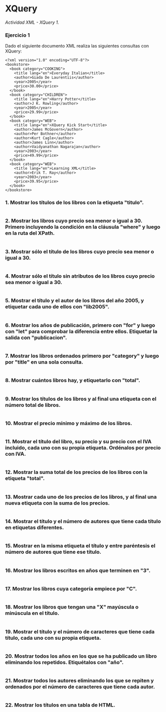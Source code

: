 # XQuery

_Actividad XML - XQuery 1._

### Ejercicio 1

Dado el siguiente documento XML realiza las siguientes consultas con XQuery:

```
<?xml version="1.0" encoding="UTF-8"?>
<bookstore>
  <book category="COOKING">
    <title lang="en">Everyday Italian</title>
    <author>Giada De Laurentiis</author>
    <year>2005</year>
    <price>30.00</price>
  </book>
  <book category="CHILDREN">
    <title lang="en">Harry Potter</title>
    <author>J K. Rowling</author>
    <year>2005</year>
    <price>29.99</price>
  </book>
  <book category="WEB">
    <title lang="en">XQuery Kick Start</title>
    <author>James McGovern</author>
    <author>Per Bothner</author>
    <author>Kurt Cagle</author>
    <author>James Linn</author>
    <author>Vaidyanathan Nagarajan</author>
    <year>2003</year>
    <price>49.99</price>
  </book>
  <book category="WEB">
    <title lang="en">Learning XML</title>
    <author>Erik T. Ray</author>
    <year>2003</year>
    <price>39.95</price>
  </book>
</bookstore> 
```
### 1.	Mostrar los títulos de los libros con la etiqueta "titulo".
```
```
### 2.	Mostrar los libros cuyo precio sea menor o igual a 30. Primero incluyendo la condición en la cláusula "where" y luego en la ruta del XPath.
```
```
### 3.	Mostrar sólo el título de los libros cuyo precio sea menor o igual a 30.
```
```
### 4.	Mostrar sólo el título sin atributos de los libros cuyo precio sea menor o igual a 30.
```
```
### 5.	Mostrar el título y el autor de los libros del año 2005, y etiquetar cada uno de ellos con "lib2005".
```
```
### 6.	Mostrar los años de publicación, primero con "for" y luego con "let" para comprobar la diferencia entre ellos. Etiquetar la salida con "publicacion".
```
```
### 7.	Mostrar los libros ordenados primero por "category" y luego por "title" en una sola consulta.
```
```
### 8.	Mostrar cuántos libros hay, y etiquetarlo con "total".
```
```
### 9.	Mostrar los títulos de los libros y al final una etiqueta con el número total de libros.
```
```
### 10.	Mostrar el precio mínimo y máximo de los libros.
```
```
### 11.	Mostrar el título del libro, su precio y su precio con el IVA incluido, cada uno con su propia etiqueta. Ordénalos por precio con IVA.
```
```
### 12.	Mostrar la suma total de los precios de los libros con la etiqueta "total".
```
```
### 13.	Mostrar cada uno de los precios de los libros, y al final una nueva etiqueta con la suma de los precios.
```
```
### 14.	Mostrar el título y el número de autores que tiene cada título en etiquetas diferentes.
```
```
### 15.	Mostrar en la misma etiqueta el título y entre paréntesis el número de autores que tiene ese título.
```
```
### 16.	Mostrar los libros escritos en años que terminen en "3".
```
```
### 17.	Mostrar los libros cuya categoría empiece por "C".
```
```
### 18.	Mostrar los libros que tengan una "X" mayúscula o minúscula en el título.
```
```
### 19.	Mostrar el título y el número de caracteres que tiene cada título, cada uno con su propia etiqueta.
```
```
### 20.	Mostrar todos los años en los que se ha publicado un libro eliminando los repetidos. Etiquétalos con "año".
```
```
### 21.	Mostrar todos los autores eliminando los que se repiten y ordenados por el número de caracteres que tiene cada autor.
```
```
### 22.	Mostrar los títulos en una tabla de HTML.
```
```
 
